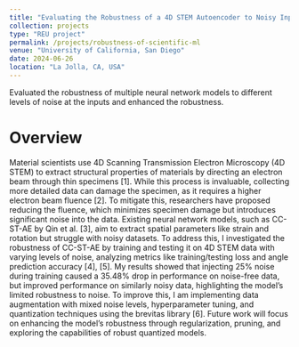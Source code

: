 ```yaml
---
title: "Evaluating the Robustness of a 4D STEM Autoencoder to Noisy Inputs"
collection: projects
type: "REU project"
permalink: /projects/robustness-of-scientific-ml
venue: "University of California, San Diego"
date: 2024-06-26
location: "La Jolla, CA, USA"
---
```


Evaluated the robustness of multiple neural network models to different levels of noise at the inputs and enhanced the robustness.

Overview
======
Material scientists use 4D Scanning Transmission Electron Microscopy (4D STEM) to extract
structural properties of materials by directing an electron beam through thin specimens [1]. While
this process is invaluable, collecting more detailed data can damage the specimen, as it requires a
higher electron beam fluence [2]. To mitigate this, researchers have proposed reducing the fluence,
which minimizes specimen damage but introduces significant noise into the data. Existing neural
network models, such as CC-ST-AE by Qin et al. [3], aim to extract spatial parameters like strain
and rotation but struggle with noisy datasets. To address this, I investigated the robustness of
CC-ST-AE by training and testing it on 4D STEM data with varying levels of noise, analyzing
metrics like training/testing loss and angle prediction accuracy [4], [5]. My results showed that
injecting 25% noise during training caused a 35.48% drop in performance on noise-free data, but
improved performance on similarly noisy data, highlighting the model’s limited robustness to noise.
To improve this, I am implementing data augmentation with mixed noise levels, hyperparameter
tuning, and quantization techniques using the brevitas library [6]. Future work will focus on
enhancing the model’s robustness through regularization, pruning, and exploring the capabilities
of robust quantized models.

